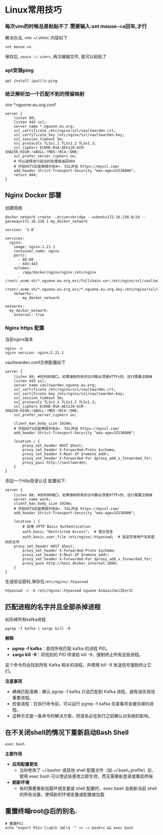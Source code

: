 # Linux常用技巧

### 每次vim的时候总是粘贴不了.需要输入:set mouse-=a回车,才行
解决办法, vim ~/.vimrc 内容如下
```
set mouse-=a
```
保存后, ```souce ~/.vimrc```, 再次编辑文件, 就可以粘贴了

### apt安装ping
```
apt install iputils-ping
```

### 给泛解析加一个匹配不到的预留映射
vim \*.nguone.eu.org.conf
```
server {
    listen 80;
    listen 443 ssl;
    server_name *.nguone.eu.org;
    ssl_certificate /etc/nginx/ssl/vaultwarden.crt;
    ssl_certificate_key /etc/nginx/ssl/vaultwarden.key;
    ssl_session_timeout 5m;
    ssl_protocols TLSv1.1 TLSv1.2 TLSv1.3;
    ssl_ciphers ECDHE-RSA-AES128-GCM-SHA256:HIGH:!aNULL:!MD5:!RC4:!DHE;
    ssl_prefer_server_ciphers on;
    # 可以选择进行适当的处理或返回404
    # 开启HSTS后能够提升到A+. SSL评估 https://myssl.com/
    add_header Strict-Transport-Security "max-age=31536000";
    return 404;
}

```
## Nginx Docker 部署
创建网络
```
docker network create --driver=bridge --subnet=172.16.238.0/24 --gateway=172.16.238.1 my_docker_network
```

```
version: '3.8'

services:
  nginx:
    image: nginx:1.21.1
    container_name: nginx
    ports:
      - 80:80
      - 443:443
    volumes:
      - /app/docker/nginx/nginx:/etc/nginx
      - /root/.acme.sh/*.nguone.eu.org_ecc/fullchain.cer:/etc/nginx/ssl/vaultwarden.crt:ro
      - /root/.acme.sh/*.nguone.eu.org_ecc/*.nguone.eu.org.key:/etc/nginx/ssl/vaultwarden.key:ro     
    networks:
      - my_docker_network

networks:
  my_docker_network:
    external: true
```

### Nginx https 配置
当前nginx版本
```
nginx -v
nginx version: nginx/1.21.1
```

vaultwarden.conf示例配置如下
```
server {
    listen 80; #侦听80端口，如果强制所有的访问都必须是HTTPs的，这行需要注销掉
    listen 443 ssl; 
    server_name vaultwarden.nguone.eu.org;
    ssl_certificate /etc/nginx/ssl/vaultwarden.crt;
    ssl_certificate_key /etc/nginx/ssl/vaultwarden.key;
    ssl_session_timeout 5m;
    ssl_protocols TLSv1.1 TLSv1.2 TLSv1.3;
    ssl_ciphers ECDHE-RSA-AES128-GCM-SHA256:HIGH:!aNULL:!MD5:!RC4:!DHE;
    ssl_prefer_server_ciphers on;

    client_max_body_size 1024m;
    # 开启HSTS后能够提升到A+. SSL评估 https://myssl.com/
    add_header Strict-Transport-Security "max-age=31536000";
    
    location / {
        proxy_set_header HOST $host;
        proxy_set_header X-Forwarded-Proto $scheme;
        proxy_set_header X-Real-IP $remote_addr;
        proxy_set_header X-Forwarded-For $proxy_add_x_forwarded_for;
        proxy_pass http://vaultwarden;
    }
}
```

添加一个http登录认证
配置如下:
```
server {
    listen 80; #侦听80端口，如果强制所有的访问都必须是HTTPs的，这行需要注销掉
    server_name work;
    client_max_body_size 1024m;
    # 开启HSTS后能够提升到A+. SSL评估 https://myssl.com/
    add_header Strict-Transport-Security "max-age=31536000";
    
    location / {
        # 启用 HTTP Basic Authentication
        auth_basic "Restricted Access";  # 提示信息
        auth_basic_user_file /etc/nginx/.htpasswd;  # 指定存放用户名和密码的文件        
	proxy_set_header HOST $host;
        proxy_set_header X-Forwarded-Proto $scheme;
        proxy_set_header X-Real-IP $remote_addr;
        proxy_set_header X-Forwarded-For $proxy_add_x_forwarded_for;
        proxy_pass http://host.docker.internal:3000;
    }
}
```
生成验证密码,保存在`/etc/nginx/.htpasswd`
```
htpasswd -c -b /etc/nginx/.htpasswd nguone AiQuaichei2Eer2C
```


## 匹配进程的名字并且全部杀掉进程
如杀掉所有kafka进程
```
pgrep -f kafka | xargs kill -9
```
**解释**
- **pgrep -f kafka**：查找所有匹配 kafka 的进程 PID。
- **xargs kill -9**：将找到的 PID 传递给 kill -9，强制终止所有这些进程。

这个命令将会找到所有 Kafka 相关的进程，并使用 kill -9 发送信号强制终止它们。

**注意事项**
- 确保匹配准确：确认 pgrep -f kafka 只会匹配到 Kafka 进程，避免误杀其他重要进程。
- 检查进程：在执行命令前，可以运行 pgrep -f kafka 先查看将会被杀掉的进程。
- 这种方式是一条命令的解决方案，但请务必在执行之前确认对系统的影响。

## 在不关闭shell的情况下重新启动Bash Shell
```
exec bash
```
**主要作用**
- **应用配置更改**
  - 当你修改了 ~/.bashrc 或其他 shell 配置文件（如 ~/.bash_profile）后，使用 exec bash 可以使这些更改立即生效，而无需重新登录或重启终端
- **刷新环境**
  - 有时需要重新加载环境变量或 shell 配置时，exec bash 会刷新当前 shell 的所有设置，使得新的环境变量或配置被加载

## 重置终端root@后的别名.
```
# 重置PS1
echo "export PS1='[\u@\h \W]\$ '" >> ~/.bashrc && exec bash
```

